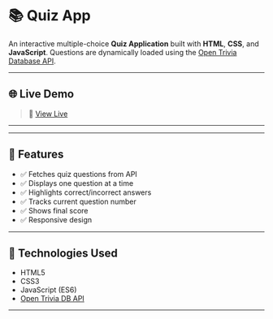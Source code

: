 # 📚 Quiz App

An interactive multiple-choice **Quiz Application** built with **HTML**, **CSS**, and **JavaScript**. Questions are dynamically loaded using the [Open Trivia Database API](https://opentdb.com/).

---

## 🌐 Live Demo

> 🔗 [View Live](https://fakhrbasha.github.io/Quiz-App/) 

---

---

## 🚀 Features

- ✅ Fetches quiz questions from API
- ✅ Displays one question at a time
- ✅ Highlights correct/incorrect answers
- ✅ Tracks current question number
- ✅ Shows final score
- ✅ Responsive design

---

## 🔧 Technologies Used

- HTML5
- CSS3
- JavaScript (ES6)
- [Open Trivia DB API](https://opentdb.com/)

---


